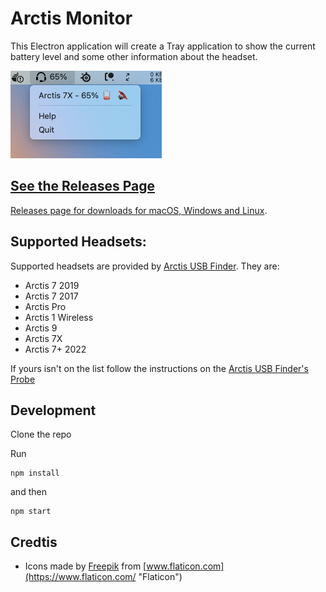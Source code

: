# Arctis Monitor

This Electron application will create a Tray application to show the current battery level and some other information about the headset.

![Screen shot showing the app, with battery percentage, help and quit actions](docs/arctis-monitor.png)

## [See the Releases Page](https://github.com/richrace/arctis-monitor/releases)

[Releases page for downloads for macOS, Windows and Linux](https://github.com/richrace/arctis-monitor/releases).

## Supported Headsets:

Supported headsets are provided by [Arctis USB Finder](https://github.com/richrace/arctis-usb-finder). They are:

* Arctis 7 2019
* Arctis 7 2017
* Arctis Pro
* Arctis 1 Wireless
* Arctis 9
* Arctis 7X
* Arctis 7+ 2022

If yours isn't on the list follow the instructions on the [Arctis USB Finder's Probe](https://github.com/richrace/arctis-usb-finder#probe)

## Development

Clone the repo

Run
```
npm install
```

and then
```
npm start
```

## Credtis

* Icons made by [Freepik](https://www.flaticon.com/authors/freepik "Freepik") from [www.flaticon.com](https://www.flaticon.com/ "Flaticon")
